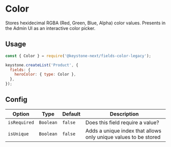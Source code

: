 <!--[meta]
section: api
subSection: field-types
title: Color
[meta]-->

# Color

Stores hexidecimal RGBA (Red, Green, Blue, Alpha) color values.
Presents in the Admin UI as an interactive color picker.

## Usage

```js
const { Color } = require('@keystone-next/fields-color-legacy');

keystone.createList('Product', {
  fields: {
    heroColor: { type: Color },
  },
});
```

## Config

| Option       | Type      | Default | Description                                                     |
| ------------ | --------- | ------- | --------------------------------------------------------------- |
| `isRequired` | `Boolean` | `false` | Does this field require a value?                                |
| `isUnique`   | `Boolean` | `false` | Adds a unique index that allows only unique values to be stored |
